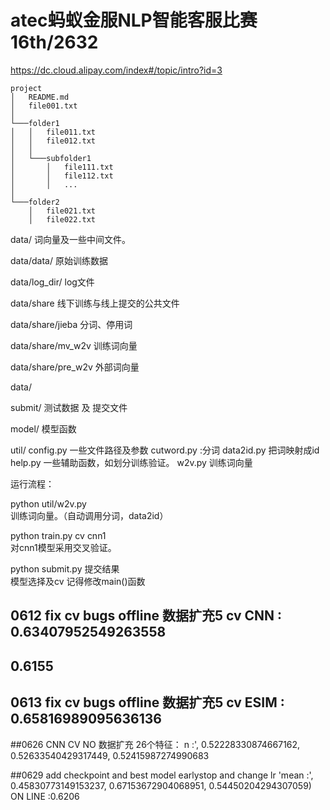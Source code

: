 # atec蚂蚁金服NLP智能客服比赛  16th/2632
https://dc.cloud.alipay.com/index#/topic/intro?id=3

```
project
│   README.md
│   file001.txt    
│
└───folder1
│   │   file011.txt
│   │   file012.txt
│   │
│   └───subfolder1
│       │   file111.txt
│       │   file112.txt
│       │   ...
│   
└───folder2
    │   file021.txt
    │   file022.txt
```


data/
词向量及一些中间文件。

data/data/ 
原始训练数据

data/log_dir/
log文件

data/share
线下训练与线上提交的公共文件

data/share/jieba
分词、停用词

data/share/mv_w2v
训练词向量

data/share/pre_w2v
外部词向量

data/


submit/
测试数据 及 提交文件

model/
模型函数


util/
config.py  一些文件路径及参数
cutword.py  :分词
data2id.py  把词映射成id
help.py 一些辅助函数，如划分训练验证。
w2v.py  训练词向量



运行流程：

python  util/w2v.py  
训练词向量。（自动调用分词，data2id）

python train.py cv  cnn1  
对cnn1模型采用交叉验证。

python submit.py  提交结果  
模型选择及cv 记得修改main()函数




## 0612 fix cv bugs offline 数据扩充5 cv  CNN :  0.63407952549263558
## 0.6155
## 0613 fix cv bugs offline 数据扩充5 cv ESIM :  0.65816989095636136


##0626 CNN CV NO 数据扩充  26个特征：
n :', 0.52228330874667162, 0.52633540429317449, 0.52415987274990683


##0629 add checkpoint and best model earlystop and change lr
'mean :', 0.45830773149153237, 0.67153672904068951, 0.54450204294307059)
 ON LINE :0.6206

